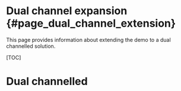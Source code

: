 Dual channel expansion {#page_dual_channel_extension}
============

This page provides information about extending the demo to a dual channelled solution.

[TOC]

# Dual channelled